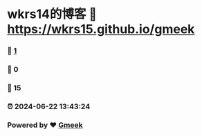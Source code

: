 # wkrs14的博客 :link: https://wkrs15.github.io/gmeek 
### :page_facing_up: [1](https://wkrs15.github.io/gmeek/tag.html) 
### :speech_balloon: 0 
### :hibiscus: 15 
### :alarm_clock: 2024-06-22 13:43:24 
### Powered by :heart: [Gmeek](https://github.com/Meekdai/Gmeek)
